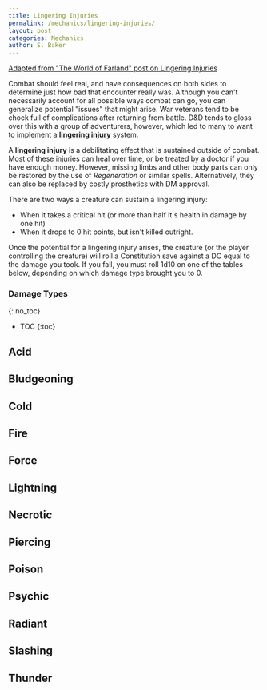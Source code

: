 ```yaml
---
title: Lingering Injuries
permalink: /mechanics/lingering-injuries/
layout: post
categories: Mechanics
author: S. Baker
---
```


<a href="http://farlandworld.com/injuries.html">Adapted from "The World of Farland" post on Lingering Injuries </a>

Combat should feel real, and have consequences on both sides to determine just how bad that encounter really was. Although you can't necessarily account for all possible ways combat can go, you can generalize potential "issues" that might arise. War veterans tend to be chock full of complications after returning from battle. D&D tends to gloss over this with a group of adventurers, however, which led to many to want to implement a **lingering injury** system. 

A **lingering injury** is a debilitating effect that is sustained outside of combat. Most of these injuries can heal over time, or be treated by a doctor if you have enough money. However, missing limbs and other body parts can only be restored by the use of *Regeneration* or similar spells. Alternatively, they can also be replaced by costly prosthetics with DM approval. 

There are two ways a creature can sustain a lingering injury:
- When it takes a critical hit (or more than half it's health in damage by one hit)
- When it drops to 0 hit points, but isn't killed outright.

Once the potential for a lingering injury arises, the creature (or the player controlling the creature) will roll a Constitution save against a DC equal to the damage you took. If you fail, you must roll 1d10 on one of the tables below, depending on which damage type brought you to 0. 

### Damage Types
{:.no_toc}

* TOC
{:toc}

## Acid 

## Bludgeoning

## Cold

## Fire

## Force

## Lightning

## Necrotic

## Piercing

## Poison

## Psychic

## Radiant

## Slashing 

## Thunder